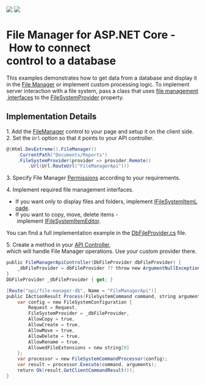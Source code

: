 <!-- default badges list -->
[![](https://img.shields.io/badge/Open_in_DevExpress_Support_Center-FF7200?style=flat-square&logo=DevExpress&logoColor=white)](https://supportcenter.devexpress.com/ticket/details/T828689)
[![](https://img.shields.io/badge/📖_How_to_use_DevExpress_Examples-e9f6fc?style=flat-square)](https://docs.devexpress.com/GeneralInformation/403183)
<!-- default badges end -->
# File Manager for ASP.NET Core - How to connect control to a database

This examples demonstrates how to get data from a database and display it in the [File Manager](https://docs.devexpress.com/AspNetCore/401320/devextreme-based-controls/controls/file-manager) or implement custom processing logic. To implement server interaction with a file system, pass a class that uses [file management interfaces](https://docs.devexpress.com/AspNetCore/401686/devextreme-based-controls/concepts/file-management#file-system-provider) to the [FileSystemProvider](https://docs.devexpress.com/AspNetCore/DevExtreme.AspNet.Mvc.FileManagement.FileSystemConfiguration.FileSystemProvider) property.

## Implementation Details

1. Add the [FileManager](https://docs.devexpress.com/AspNetCore/401320/devextreme-based-controls/controls/file-manager) control to your page and setup it on the client side.
2. Set the `Url` option so that it points to your API controller.

```cs 
@(Html.DevExtreme().FileManager()
    .CurrentPath("Documents/Reports")
    .FileSystemProvider(provider => provider.Remote()
        .Url(Url.RouteUrl("FileManagerApi")))

```

3. Specify File Manager [Permissions](https://docs.devexpress.com/AspNetCore/DevExtreme.AspNet.Mvc.Builders.FileManagerBuilder.Permissions(System.Action-DevExtreme.AspNet.Mvc.Builders.FileManagerPermissionsBuilder-)?p=netframework) according to your requirements.

4. Implement required file management interfaces.
* If you want only to display files and folders, implement [IFileSystemItemLoade](https://docs.devexpress.com/AspNetCore/DevExtreme.AspNet.Mvc.FileManagement.IFileSystemItemLoader). 
* If you want to copy, move, delete items - implement [IFileSystemItemEditor](https://docs.devexpress.com/AspNetCore/DevExtreme.AspNet.Mvc.FileManagement.IFileSystemItemEditor).

You can find a full implementation example in the [DbFileProvider.cs](CS/FileManagerDB/Models/DbFileProvider.cs) file.

5. Create a method in your [API Controller](CS/FileManagerDB/Controllers/FileManagerApiController.cs), which will handle File Manager operations. Use your custom provider there.

```cs
public FileManagerApiController(DbFileProvider dbFileProvider) {
    _dbFileProvider = dbFileProvider ?? throw new ArgumentNullException(nameof(dbFileProvider));
}
DbFileProvider _dbFileProvider { get; }

[Route("api/file-manager-db", Name = "FileManagerApi")]
public IActionResult Process(FileSystemCommand command, string arguments) {
    var config = new FileSystemConfiguration {
        Request = Request,
        FileSystemProvider = _dbFileProvider,
        AllowCopy = true,
        AllowCreate = true,
        AllowMove = true,
        AllowDelete = true,
        AllowRename = true,
        AllowedFileExtensions = new string[0]
    };
    var processor = new FileSystemCommandProcessor(config);
    var result = processor.Execute(command, arguments);
    return Ok(result.GetClientCommandResult());
}
```
